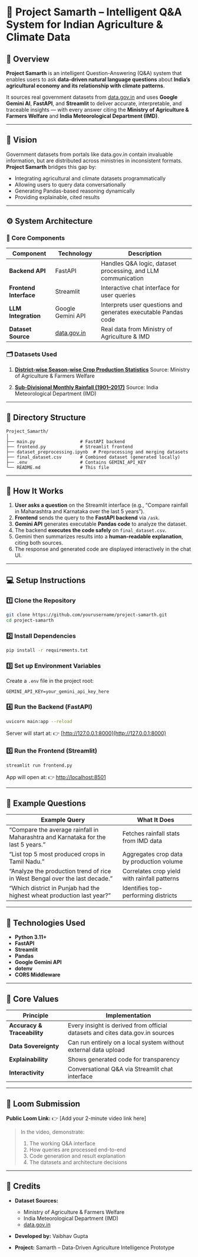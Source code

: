 # 🌾 Project Samarth – Intelligent Q&A System for Indian Agriculture & Climate Data

## 📖 Overview

**Project Samarth** is an intelligent Question-Answering (Q&A) system that enables users to ask **data-driven natural language questions** about **India’s agricultural economy and its relationship with climate patterns**.

It sources real government datasets from [data.gov.in](https://data.gov.in) and uses **Google Gemini AI**, **FastAPI**, and **Streamlit** to deliver accurate, interpretable, and traceable insights — with every answer citing the **Ministry of Agriculture & Farmers Welfare** and **India Meteorological Department (IMD)**.

---

## 🎯 Vision

Government datasets from portals like data.gov.in contain invaluable information, but are distributed across ministries in inconsistent formats. **Project Samarth** bridges this gap by:

* Integrating agricultural and climate datasets programmatically
* Allowing users to query data conversationally
* Generating Pandas-based reasoning dynamically
* Providing explainable, cited results

---

## ⚙️ System Architecture

### 🧠 Core Components

| Component              | Technology                         | Description                                                    |
| ---------------------- | ---------------------------------- | -------------------------------------------------------------- |
| **Backend API**        | FastAPI                            | Handles Q&A logic, dataset processing, and LLM communication   |
| **Frontend Interface** | Streamlit                          | Interactive chat interface for user queries                    |
| **LLM Integration**    | Google Gemini API                  | Interprets user questions and generates executable Pandas code |
| **Dataset Source**     | [data.gov.in](https://data.gov.in) | Real data from Ministry of Agriculture & IMD                   |

### 🗂️ Datasets Used

1. **[District-wise Season-wise Crop Production Statistics](https://www.data.gov.in/catalog/district-wise-season-wise-crop-production-statistics-0)**
   Source: Ministry of Agriculture & Farmers Welfare

2. **[Sub-Divisional Monthly Rainfall (1901–2017)](https://www.data.gov.in/resource/sub-divisional-monthly-rainfall-1901-2017)**
   Source: India Meteorological Department (IMD)

---

## 🧩 Directory Structure

```
Project_Samarth/
│
├── main.py                 # FastAPI backend
├── frontend.py             # Streamlit frontend
├── dataset_preprocessing.ipynb  # Preprocessing and merging datasets
├── final_dataset.csv       # Combined dataset (generated locally)
├── .env                    # Contains GEMINI_API_KEY
└── README.md               # This file
```

---

## 🧠 How It Works

1. **User asks a question** on the Streamlit interface (e.g., “Compare rainfall in Maharashtra and Karnataka over the last 5 years”).
2. **Frontend** sends the query to the **FastAPI backend** via `/ask`.
3. **Gemini API** generates executable **Pandas code** to analyze the dataset.
4. The backend **executes the code safely** on `final_dataset.csv`.
5. Gemini then summarizes results into a **human-readable explanation**, citing both sources.
6. The response and generated code are displayed interactively in the chat UI.

---

## 💻 Setup Instructions

### 1️⃣ Clone the Repository

```bash
git clone https://github.com/yourusername/project-samarth.git
cd project-samarth
```

### 2️⃣ Install Dependencies

```bash
pip install -r requirements.txt
```

### 3️⃣ Set up Environment Variables

Create a `.env` file in the project root:

```
GEMINI_API_KEY=your_gemini_api_key_here
```

### 4️⃣ Run the Backend (FastAPI)

```bash
uvicorn main:app --reload
```

Server will start at:
👉 [http://127.0.0.1:8000](http://127.0.0.1:8000)

### 5️⃣ Run the Frontend (Streamlit)

```bash
streamlit run frontend.py
```

App will open at:
👉 [http://localhost:8501](http://localhost:8501)

---

## 🧮 Example Questions

| Example Query                                                                     | What It Does                                 |
| --------------------------------------------------------------------------------- | -------------------------------------------- |
| “Compare the average rainfall in Maharashtra and Karnataka for the last 5 years.” | Fetches rainfall stats from IMD data         |
| “List top 5 most produced crops in Tamil Nadu.”                                   | Aggregates crop data by production volume    |
| “Analyze the production trend of rice in West Bengal over the last decade.”       | Correlates crop yield with rainfall patterns |
| “Which district in Punjab had the highest wheat production last year?”            | Identifies top-performing districts          |

---

## 🧰 Technologies Used

* **Python 3.11+**
* **FastAPI**
* **Streamlit**
* **Pandas**
* **Google Gemini API**
* **dotenv**
* **CORS Middleware**

---

## 🔐 Core Values

| Principle                   | Implementation                                                                |
| --------------------------- | ----------------------------------------------------------------------------- |
| **Accuracy & Traceability** | Every insight is derived from official datasets and cites data.gov.in sources |
| **Data Sovereignty**        | Can run entirely on a local system without external data upload               |
| **Explainability**          | Shows generated code for transparency                                         |
| **Interactivity**           | Conversational Q&A via Streamlit chat interface                               |

---

## 🎥 Loom Submission

**Public Loom Link:**
👉 [Add your 2-minute video link here]

> In the video, demonstrate:
>
> 1. The working Q&A interface
> 2. How queries are processed end-to-end
> 3. Code generation and result explanation
> 4. The datasets and architecture decisions

---

## 🧾 Credits

* **Dataset Sources:**

  * Ministry of Agriculture & Farmers Welfare
  * India Meteorological Department (IMD)
  * [data.gov.in](https://data.gov.in)

* **Developed by:** Vaibhav Gupta

* **Project:** Samarth – Data-Driven Agriculture Intelligence Prototype

